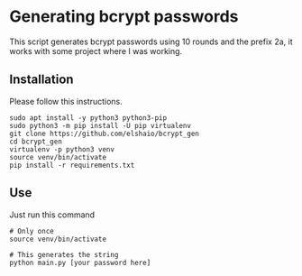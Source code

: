 # Generating bcrypt passwords
This script generates bcrypt passwords using 10 rounds and the prefix 2a, it works with some project where I was working.

## Installation
Please follow this instructions.

```shell
sudo apt install -y python3 python3-pip
sudo python3 -m pip install -U pip virtualenv
git clone https://github.com/elshaio/bcrypt_gen
cd bcrypt_gen 
virtualenv -p python3 venv
source venv/bin/activate
pip install -r requirements.txt
```

## Use
Just run this command
```shell
# Only once
source venv/bin/activate

# This generates the string
python main.py [your password here]
```
